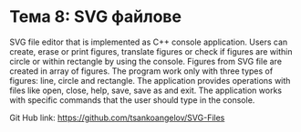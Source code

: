# Тема 8: SVG файлове 

SVG file editor that is implemented as C++ console application. Users can create, erase or print figures, translate figures or check if figures are within circle or within rectangle by using the console. Figures from SVG file are created in array of figures. The program work only with three types of figures: line, circle and rectangle. The application provides operations with files like open, close, help, save, save as and exit. The application works with specific commands that the user should type in the console.

Git Hub link: https://github.com/tsankoangelov/SVG-Files